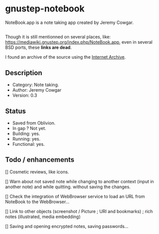 # gnustep-notebook
NoteBook.app is a note taking app created by Jeremy Cowgar.

## 
Though it is still mentionned on several places, like:
 <https://mediawiki.gnustep.org/index.php/NoteBook.app>, even in several BSD ports,
these **links are dead**.

I found an archive of the source using the [Internet Archive](https://archive.org).

## Description

- Category: Note taking.
- Author: Jeremy Cowgar
- Version: 0.3

## Status

- Saved from Oblivion.
- In gap ? Not yet.
- Building: yes.
- Running: yes.
- Functional: yes.

## Todo / enhancements

[] Cosmetic reviews, like icons.

[] Warn about not saved note while changing to another context (input in another note) and while quitting.
without saving the changes.

[] Check the integration of WebBrowser service to load an URL from NoteBook to the WebBrowser...

[] Link to other objects (screenshot / Picture ; URI and bookmarks) ; rich notes (illustrated, media embedding)

[] Saving and opening encrypted notes, saving passwords... 
